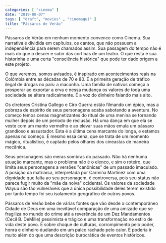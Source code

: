 ```yaml
---
categories: [ "cinema" ]
date: "2019-08-07"
tags: [ "draft", "movies" , "cinemaqui" ]
title: "Pássaros de Verão"
---
```

Pássaros de Verão em nenhum momento convence como Cinema. Sua narrativa
é dividida em capítulos, os cantos, que não possuem a independência
para serem chamados assim. Sua passagem do tempo não é mais do que o
descer e subir das cortinas de um teatro. O que resta é sua historinha
e uma certa "consciência histórica" que pode ter dado origem a este
projeto.

O que veremos, somos avisados, é inspirado em acontecimentos reais
na Colômbia entre as décadas de 70 e 80. É a primeira geração de
tráfico ilegal de drogas no país: a maconha. Uma família de nativos
começa a prosperar ao exportar a erva e nessa mudança os valores de
toda uma sociedade se altera radicalmente. É a voz do dinheiro falando
mais alto.

Os diretores Cristina Gallego e Ciro Guerra estão filmando um épico,
mas a pobreza de espírito de seus personagens acaba sabotando a
aventura. No começo temos cenas magnetizantes do ritual de uma menina
se tornando mulher depois de um período de reclusão. Há uma dança
em que ela se veste com um manto vermelho e ao elevar suas mãos emula
um pássaro grandioso e assustador. Esta é a última cena marcante do
longa, e estamos apenas no começo. E mesmo essa cena, que se trata de
um momento mágico, ritualístico, é captado pelos olhares dos cineastas
de maneira mecânica.

Seus personagens são meras sombras do passado. Não há nenhuma atuação
marcante, mas o problema não é o elenco, e sim o roteiro, que limita
seus personagens a versões "canônicas" de um passado imaculado. A
posição da matriarca, interpretada por Carmiña Martínez com uma
dignidade que falta ao seu personagem, é controversa, pois seu status
não parece fugir muito da "mãe da noiva" ocidental. Os valores da
sociedade Wayuu são tão vulneráveis que a única possibilidade deles
terem existido por tanto tempo foi seu isolamento geográfico de outros
povos.

Pássaros de Verão bebe de várias fontes que vão desde o contemporâneo
Cidade de Deus em uma inevitável comparação de uma amizade que se
fragiliza no mundo do crime até a reverência de um Dez Mandamentos
(Cecil B. DeMille) pessimista e trágico e uma transformação no estilo
de vida deste povo. É sobre choque de culturas, corrompimento pelo poder,
honra e dinheiro duelando em um palco rachado pelo calor. E poderia ir
muito além do que uma descrição burocrática de eventos históricos.
